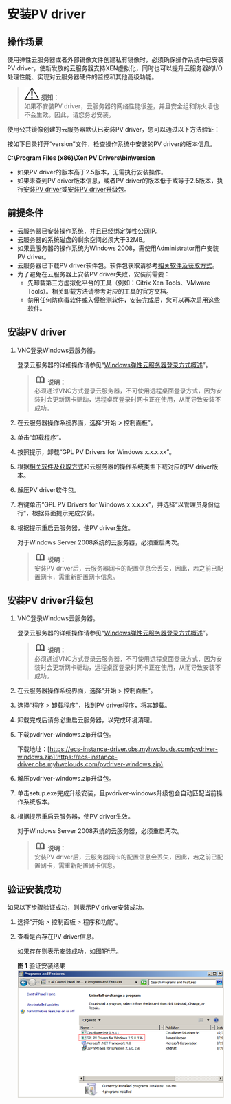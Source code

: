 # 安装PV driver<a name="ims_01_0318"></a>

## 操作场景<a name="section854616214319"></a>

使用弹性云服务器或者外部镜像文件创建私有镜像时，必须确保操作系统中已安装PV driver，使新发放的云服务器支持XEN虚拟化，同时也可以提升云服务器的I/O处理性能、实现对云服务器硬件的监控和其他高级功能。

>![](public_sys-resources/icon-notice.gif) **须知：**   
>如果不安装PV driver，云服务器的网络性能很差，并且安全组和防火墙也不会生效。因此，请您务必安装。  

使用公共镜像创建的云服务器默认已安装PV driver，您可以通过以下方法验证：

按如下目录打开“version”文件，检查操作系统中安装的PV driver的版本信息。

**C:\\Program Files \(x86\)\\Xen PV Drivers\\bin\\version**

-   如果PV driver的版本高于2.5版本，无需执行安装操作。
-   如果未查到PV driver版本信息，或者PV driver的版本低于或等于2.5版本，执行[安装PV driver](#zh-cn_topic_0036684067_section46181951)或[安装PV driver升级包](#section14208143620187)。

## 前提条件<a name="zh-cn_topic_0036684067_section34957489"></a>

-   云服务器已安装操作系统，并且已经绑定弹性公网IP。
-   云服务器的系统磁盘的剩余空间必须大于32MB。
-   如果云服务器的操作系统为Windows 2008，需使用Administrator用户安装PV driver。
-   云服务器已下载PV driver软件包。软件包获取请参考[相关软件及获取方式](相关软件及获取方式.md)。
-   为了避免在云服务器上安装PV driver失败，安装前需要：
    -   先卸载第三方虚拟化平台的工具（例如：Citrix Xen Tools、VMware Tools）。相关卸载方法请参考对应的工具的官方文档。
    -   禁用任何防病毒软件或入侵检测软件，安装完成后，您可以再次启用这些软件。


## 安装PV driver<a name="zh-cn_topic_0036684067_section46181951"></a>

1.  VNC登录Windows云服务器。

    登录云服务器的详细操作请参见“[Windows弹性云服务器登录方式概述](https://support.huaweicloud.com/usermanual-ecs/zh-cn_topic_0092494943.html)”。

    >![](public_sys-resources/icon-note.gif) **说明：**   
    >必须通过VNC方式登录云服务器，不可使用远程桌面登录方式，因为安装时会更新网卡驱动，远程桌面登录时网卡正在使用，从而导致安装不成功。  

2.  在云服务器操作系统界面，选择“开始 \> 控制面板”。
3.  单击“卸载程序”。
4.  按照提示，卸载“GPL PV Drivers for Windows x.x.x.xx”。
5.  根据[相关软件及获取方式](相关软件及获取方式.md)和云服务器的操作系统类型下载对应的PV driver版本。
6.  解压PV driver软件包。
7.  右键单击“GPL PV Drivers for Windows x.x.x.xx”，并选择“以管理员身份运行”，根据界面提示完成安装。
8.  根据提示重启云服务器，使PV driver生效。

    对于Windows Server 2008系统的云服务器，必须重启两次。

    >![](public_sys-resources/icon-note.gif) **说明：**   
    >安装PV driver后，云服务器网卡的配置信息会丢失，因此，若之前已配置网卡，需重新配置网卡信息。  


## 安装PV driver升级包<a name="section14208143620187"></a>

1.  VNC登录Windows云服务器。

    登录云服务器的详细操作请参见“[Windows弹性云服务器登录方式概述](https://support.huaweicloud.com/usermanual-ecs/zh-cn_topic_0092494943.html)”。

    >![](public_sys-resources/icon-note.gif) **说明：**   
    >必须通过VNC方式登录云服务器，不可使用远程桌面登录方式，因为安装时会更新网卡驱动，远程桌面登录时网卡正在使用，从而导致安装不成功。  

2.  在云服务器操作系统界面，选择“开始 \> 控制面板”。
3.  选择“程序 \> 卸载程序”，找到PV driver程序，将其卸载。
4.  卸载完成后请务必重启云服务器，以完成环境清理。
5.  下载pvdriver-windows.zip升级包。

    下载地址：[https://ecs-instance-driver.obs.myhwclouds.com/pvdriver-windows.zip](https://ecs-instance-driver.obs.myhwclouds.com/pvdriver-windows.zip)

6.  解压pvdriver-windows.zip升级包。
7.  单击setup.exe完成升级安装，且pvdriver-windows升级包会自动匹配当前操作系统版本。
8.  根据提示重启云服务器，使PV driver生效。

    对于Windows Server 2008系统的云服务器，必须重启两次。

    >![](public_sys-resources/icon-note.gif) **说明：**   
    >安装PV driver后，云服务器网卡的配置信息会丢失，因此，若之前已配置网卡，需重新配置网卡信息。  


## 验证安装成功<a name="zh-cn_topic_0036684065_section42271171"></a>

如果以下步骤验证成功，则表示PV driver安装成功。

1.  选择“开始 \> 控制面板 \> 程序和功能”。
2.  查看是否存在PV driver信息。

    如果存在则表示安装成功，如[图1](#fig16926124855714)所示。

    **图 1**  验证安装结果<a name="fig16926124855714"></a>  
    ![](figures/验证安装结果.png "验证安装结果")


